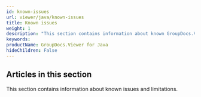 ```yaml
---
id: known-issues
url: viewer/java/known-issues
title: Known issues
weight: 1
description: "This section contains information about known GroupDocs.Viewer issues and limitations."
keywords: 
productName: GroupDocs.Viewer for Java
hideChildren: False
---
```

## Articles in this section

This section contains information about known issues and limitations.
